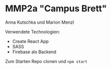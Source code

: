 # MMP2a "Campus Brett"
Anna Kutschka und Marion Menzl

Verwendete Technologien:
- Create React App
- SASS
- Firebase als Backend

Zum Starten Repo clonen und `npm start`